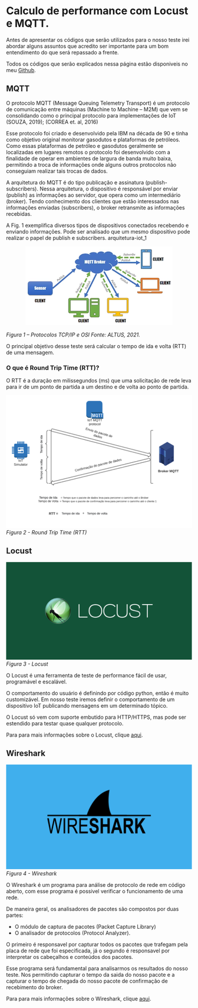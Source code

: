 # Calculo de performance com Locust e MQTT.

Antes de apresentar os códigos que serão utilizados para o nosso teste irei abordar alguns assuntos que acredito ser importante para um bom entendimento do que será repassado a frente.

Todos os códigos que serão explicados nessa página estão disponiveis no meu [Github](https://github.com/joaogabriel1995/).

## MQTT

O protocolo MQTT (Message Queuing Telemetry Transport) é um protocolo de
comunicação entre máquinas (Machine to Machine – M2M) que vem se consolidando
como o principal protocolo para implementações de IoT (SOUZA, 2019); (CORREA
et. al, 2016)

Esse protocolo foi criado e desenvolvido pela IBM na década de 90 e tinha como
objetivo original monitorar gasodutos e plataformas de petróleos. Como essas
plataformas de petróleo e gasodutos geralmente se localizadas em lugares remotos o
protocolo foi desenvolvido com a finalidade de operar em ambientes de largura de
banda muito baixa, permitindo a troca de informações onde alguns outros protocolos
não conseguiam realizar tais trocas de dados.

A arquitetura do MQTT é do tipo publicação e assinatura (publish-subscribers).
Nessa arquitetura, o dispositivo é responsável por enviar (publish) as informações ao
servidor, que opera como um intermediário (broker). Tendo conhecimento dos clientes
que estão interessados nas informações enviadas (subscribers), o broker retransmite
as informações recebidas.

A Fig. 1 exemplifica diversos tipos de dispositivos
conectados recebendo e enviando informações. Pode ser analisado que um mesmo
dispositivo pode realizar o papel de publish e subscribers.
arquitetura-iot_1

<p align="center">
  <img src="/image/arquitetura-iot_1.jpg" />
</p>

_Figura 1 – Protocolos TCP/IP e OSI_
_Fonte: ALTUS, 2021._

O principal objetivo desse teste será calcular o tempo de ida e volta (RTT) de uma mensagem.

### O que é Round Trip Time (RTT)?

O RTT é a duração em milissegundos (ms) que uma solicitação de rede leva para ir de um ponto de partida a um destino e de volta ao ponto de partida.

![alt text for screen readers](/image/diagrama.png 'Text to show on mouseover')
_Figura 2 - Round Trip Time (RTT)_

## Locust

![alt text for screen readers](/image/locust.png 'Text to show on mouseover')
_Figura 3 - Locust_

O Locust é uma ferramenta de teste de performance fácil de usar, programável e escalável.

O comportamento do usuário é definindo por código python, então é muito customizável. Em nosso teste iremos definir o comportamento de um dispositivo IoT publicando mensagens em um determinado tópico.

O Locust só vem com suporte embutido para HTTP/HTTPS, mas pode ser estendido para testar quase qualquer protocolo.

Para para mais informações sobre o Locust, clique [aqui](hhttps://locust.io/).

## Wireshark

![alt text for screen readers](/image/wireshark-1.png 'Text to show on mouseover')
_Figura 4 - Wireshark_

O Wireshark é um programa para análise de protocolo de rede em código aberto, com esse programa é possivel verificar o funcionamento de uma rede.

De maneira geral, os analisadores de pacotes são compostos por duas partes:

- O módulo de captura de pacotes (Packet Capture Library)
- O analisador de protocolos (Protocol Analyzer).

O primeiro é responsavel por capturar todos os pacotes que trafegam pela placa de rede que foi especificada, já o segundo é responsavel por interpretar os cabeçalhos e conteúdos dos pacotes.

Esse programa será fundamental para analisarmos os resultados do nosso teste. Nos permitindo capturar o tempo da saida do nosso pacote e a capturar o tempo de chegada do nosso pacote de confirmação de recebimento do broker.

Para para mais informações sobre o Wireshark, clique [aqui](https://www.wireshark.org/).

